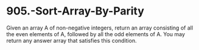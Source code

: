 # 905.-Sort-Array-By-Parity
Given an array A of non-negative integers, return an array consisting of all the even elements of A, followed by all the odd elements of A.  You may return any answer array that satisfies this condition.

